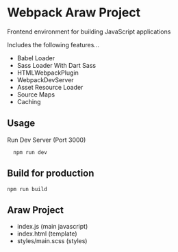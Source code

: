 # Webpack Araw Project

Frontend environment for building JavaScript applications

Includes the following features...

-   Babel Loader
-   Sass Loader With Dart Sass
-   HTMLWebpackPlugin
-   WebpackDevServer
-   Asset Resource Loader
-   Source Maps
-   Caching

## Usage

Run Dev Server (Port 3000)

```
  npm run dev
```

## Build for production

```
npm run build
```

## Araw Project

-   index.js (main javascript)
-   index.html (template)
-   styles/main.scss (styles)
